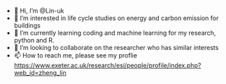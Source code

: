 - 👋 Hi, I’m @Lin-uk
- 👀 I’m interested in life cycle studies on energy and carbon emission for buildings
- 🌱 I’m currently learning coding and machine learning for my research, python and R.
- 💞️ I’m looking to collaborate on the researcher who has similar interests 
- 📫 How to reach me, please see my proflie https://www.exeter.ac.uk/research/esi/people/profile/index.php?web_id=zheng_lin

<!---
Lin-uk/Lin-uk is a ✨ special ✨ repository because its `README.md` (this file) appears on your GitHub profile.
You can click the Preview link to take a look at your changes.
--->
